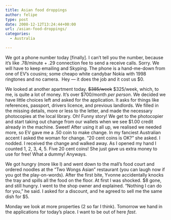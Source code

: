 ```yaml
---
title: Asian food droppings
author: felipe
type: post
date: 2008-12-12T13:24:44+00:00
url: /asian-food-droppings/
categories:
  - Australia

---
```

We got a phone number today [finally]. I can&#8217;t tell you the number, because it&#8217;s like .78/minute + .29 connection fee to send a receive calls. Sorry. We will have to keep emailing and Skyping. The phone is a hand-me-down from one of EV&#8217;s cousins; some cheapo white candybar Nokia with 1998 ringtones and no camera.  Hey &#8212; it does the job and it cost us $0.

We looked at another apartment today. <span style="text-decoration: line-through;">$385/week</span> $325/week, which, to me, is quite a lot of money. It&#8217;s over $700/month _per person_. We decided we have little choices left and asked for the application. It asks for things like references, passport, drivers licence, and previous landlords. We filled in the missing details, more or less to the letter, and made the necessary photocopies at the local library. Oh! Funny story! We get to the photocopier and start taking out change from our wallets when we see $1.00 credit already in the machine. Sweet! After using it all up, we realised we needed more, so EV gave me a .50 coin to make change. In my fanciest Australian accent I asked the woman for change. &#8220;20 cent coins is OK?&#8221; she asked. I nodded. I received the change and walked away. As I opened my hand I counted 1, 2, 3, 4, 5. Five 20 cent coins! She just gave us extra money to use for free! What a dummy! Anyways.

We got hungry (more like I) and went down to the mall&#8217;s food court and ordered noodles at the &#8220;Two Wongs Asian&#8221; restaurant (you can laugh now if you got the play-on-words). After the first bite, Yvonne accidentally knocks the tray and spills all the food on the floor. At first I was shocked. $8 gone, and still hungry. I went to the shop owner and explained. &#8220;Nothing I can do for you,&#8221; he said. I asked for a discount, and he agreed to sell me the same dish for $5.

Monday we look at more properties (2 so far I think). Tomorrow we hand in the applications for today&#8217;s place. I want to be out of here _fast_.